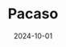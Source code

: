 ---  
layout: startup_page  
title: "Pacaso"  
id: "pacaso.com"  
permalink: "/pacasopacaso.com10012024/"  
website: "https://www.pacaso.com/"  
funding_round: "Growth Round"  
funding_amount: ""  
investors: "Maveron, Softbank, Greycroft, Fifth Wall"  
about: "Pacaso is a tech-enabled marketplace that modernizes real estate co-ownership, allowing families to own luxury vacation homes. They curate private residences in various locations, offering management, scheduling, and seamless resale services. Their unique value proposition is making luxury vacation home ownership more accessible."  
markets: "Real Estate, Marketplace, Property Management, PropTech, Real Estate Investment, Residential"  
hq: "San Francisco, California, United States"  
founded_year: "2017"  
linkedin: "https://www.linkedin.com/company/pacasohomes"  
twitter: "https://twitter.com/pacasohomes"  
instagram: ""  
facebook: "https://www.facebook.com/pacasohomes"  
crunchbase: "https://www.crunchbase.com/organization/pacaso"  
pitchbook: "https://pitchbook.com/profiles/company/439861-87"  

date_display: "01-Oct-2024"  
date: "2024-10-01"

# SEO Optimization  
meta_title: "Pacaso - Growth Round"  
meta_description: "Pacaso, Pacaso is a tech-enabled marketplace that modernizes real estate co-ownership, allowing families to own luxury vacation homes. They curate private res..."  
meta_keywords: "Pacaso, Real Estate, Marketplace, Property Management, PropTech, Real Estate Investment, Residential, Growth Round funding"  
canonical_url: "https://startup.projectstartups.com/pacasopacaso.com10012024/"  
---